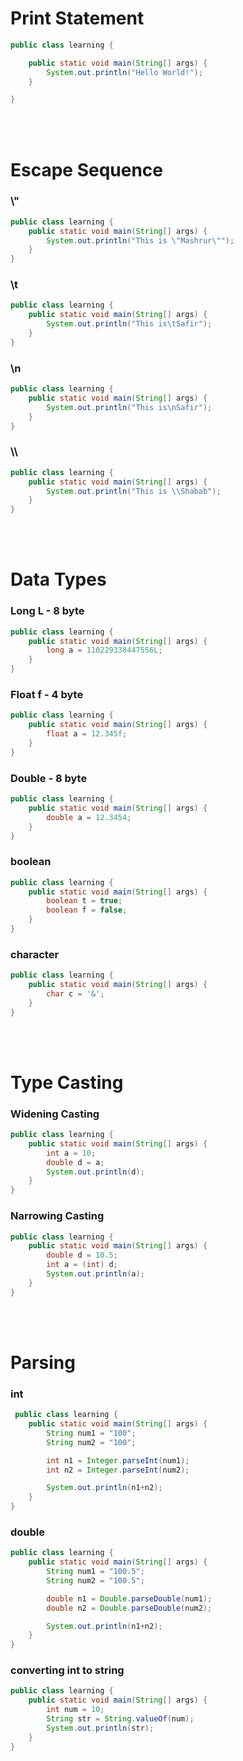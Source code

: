 # Print Statement
```Java
public class learning {

    public static void main(String[] args) {
        System.out.println("Hello World!");
    }

}
```
<br></br>

# Escape Sequence
### \\"
```java
public class learning {
    public static void main(String[] args) {
        System.out.println("This is \"Mashrur\"");
    }
}
```
### \\t
```java
public class learning {
    public static void main(String[] args) {
        System.out.println("This is\tSafir");
    }
}
```
### \\n
```java
public class learning {
    public static void main(String[] args) {
        System.out.println("This is\nSafir");
    }
}
```
### \\\
```java
public class learning {
    public static void main(String[] args) {
        System.out.println("This is \\Shabab");
    }
}
```
<br></br>

# Data Types
### Long L - 8 byte
```java
public class learning {
    public static void main(String[] args) {
        long a = 110229338447556L;
    }
}
```
### Float f - 4 byte
```java
public class learning {
    public static void main(String[] args) {
        float a = 12.345f;
    }
}
```
### Double - 8 byte
```java
public class learning {
    public static void main(String[] args) {
        double a = 12.3454;
    }
}
```
### boolean
```java
public class learning {
    public static void main(String[] args) {
        boolean t = true;
        boolean f = false;
    }
}
```
### character
```java
public class learning {
    public static void main(String[] args) {
        char c = '&';
    }
}
```
<br></br>

# Type Casting
### Widening Casting
```java
public class learning {
    public static void main(String[] args) {
        int a = 10;
        double d = a;
        System.out.println(d);
    }
}
```
### Narrowing Casting
```java
public class learning {
    public static void main(String[] args) {
        double d = 10.5;
        int a = (int) d;
        System.out.println(a);
    }
}
```
<br></br>

# Parsing
### int
```java
 public class learning {
    public static void main(String[] args) {
        String num1 = "100";
        String num2 = "100";

        int n1 = Integer.parseInt(num1);
        int n2 = Integer.parseInt(num2);

        System.out.println(n1+n2);
    }
}
```
### double
```java
public class learning {
    public static void main(String[] args) {
        String num1 = "100.5";
        String num2 = "100.5";

        double n1 = Double.parseDouble(num1);
        double n2 = Double.parseDouble(num2);

        System.out.println(n1+n2);
    }
}
```
### converting int to string
```java
public class learning {
    public static void main(String[] args) {
        int num = 10;
        String str = String.valueOf(num);
        System.out.println(str);
    }
}
```

